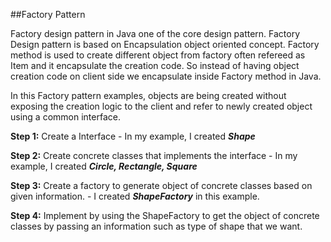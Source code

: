 ##Factory Pattern

Factory design pattern in Java one of the core design pattern. Factory Design pattern is based on Encapsulation object oriented concept. Factory method is used to create different object from factory often refereed as Item and it encapsulate the creation code. So instead of having object creation code on client side we encapsulate inside Factory method in Java.

In this Factory pattern examples, objects are being created without exposing the creation logic to the client and refer to newly created object using a common interface.

**Step 1:** Create a Interface - In my example, I created **_Shape_**

**Step 2:** Create concrete classes that implements the interface - In my example, I created **_Circle, Rectangle, Square_**

**Step 3:** Create a factory to generate object of concrete classes based on given information. - I created **_ShapeFactory_** in this example.


**Step 4:** Implement by using the ShapeFactory to get the object of concrete classes by passing an information such as type of shape that we want.

